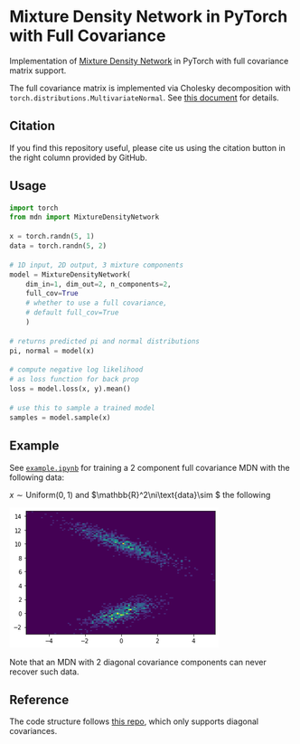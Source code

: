 # Mixture Density Network in PyTorch with Full Covariance

Implementation of [Mixture Density Network](https://publications.aston.ac.uk/id/eprint/373/1/NCRG_94_004.pdf) in PyTorch with full covariance matrix support.

The full covariance matrix is implemented via Cholesky decomposition with `torch.distributions.MultivariateNormal`. See [this document](https://pytorch.org/docs/stable/distributions.html#multivariatenormal) for details.

## Citation

If you find this repository useful, please cite us using the citation button in the right column provided by GitHub.

## Usage

```python
import torch
from mdn import MixtureDensityNetwork

x = torch.randn(5, 1)
data = torch.randn(5, 2)

# 1D input, 2D output, 3 mixture components
model = MixtureDensityNetwork(
    dim_in=1, dim_out=2, n_components=2, 
    full_cov=True 
    # whether to use a full covariance, 
    # default full_cov=True
    )

# returns predicted pi and normal distributions
pi, normal = model(x) 

# compute negative log likelihood 
# as loss function for back prop
loss = model.loss(x, y).mean()

# use this to sample a trained model
samples = model.sample(x)
```

## Example

See [`example.ipynb`](./example.ipynb) for training a 2 component full covariance MDN with the following data:

$x\sim\text{Uniform}(0, 1)$ and $\mathbb{R}^2\ni\text{data}\sim $ the following

![Data](./example.png)

Note that an MDN with 2 diagonal covariance components can never recover such data.

## Reference

The code structure follows [this repo](https://github.com/tonyduan/mdn), which only supports diagonal covariances.